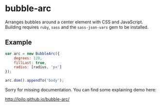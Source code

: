 # bubble-arc
Arranges bubbles around a center element with CSS and JavaScript. Building requires `ruby`, `sass` and the `sass-json-vars` gem to be installed.

## Example

```javascript
var arc = new BubbleArc({
	degrees: 120,
	fillLast: true,
	radius: [radius, 'px']
});

arc.dom().appendTo('body');
```

Sorry for missing documentation. You can find some explaining demo here:

http://loilo.github.io/bubble-arc/